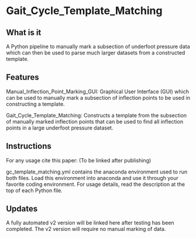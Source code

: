 # Gait_Cycle_Template_Matching

## What is it

A Python pipeline to manually mark a subsection of underfoot pressure data which can then be used to parse much larger datasets from a constructed template.

## Features

Manual_Inflection_Point_Marking_GUI: Graphical User Interface (GUI) which can be used to manually mark a subsection of inflection points to be used in constructing a template.

Gait_Cycle_Template_Matching: Constructs a template from the subsection of manually marked inflection points that can be used to find all inflection points in a large underfoot pressure dataset.

## Instructions

For any usage cite this paper: (To be linked after publishing)

gc_template_matching.yml contains the anaconda environment used to run both files. Load this environment into anaconda and use it through your favorite coding environment. For usage details, read the description at the top of each Python file. 

## Updates
A fully automated v2 version will be linked here after testing has been completed. The v2 version will require no manual marking of data.
